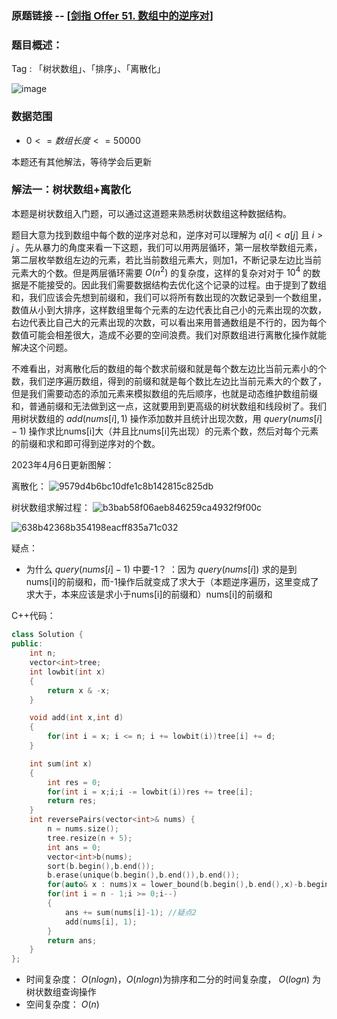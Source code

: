 ### 原题链接 -- [[剑指 Offer 51. 数组中的逆序对](https://leetcode.cn/problems/shu-zu-zhong-de-ni-xu-dui-lcof/)]

### 题目概述：
Tag : 「树状数组」、「排序」、「离散化」

![image](https://user-images.githubusercontent.com/99656524/201452385-f2346071-7ceb-4ccd-a1b0-c7e8dccb78e6.png)

### 数据范围
* $0 <= 数组长度 <= 50000$

本题还有其他解法，等待学会后更新

### 解法一：树状数组+离散化
本题是树状数组入门题，可以通过这道题来熟悉树状数组这种数据结构。

题目大意为找到数组中每个数的逆序对总和，逆序对可以理解为 $a[i] < a[j]$ 且 $i > j$ 。先从暴力的角度来看一下这题，我们可以用两层循环，第一层枚举数组元素，第二层枚举数组左边的元素，若比当前数组元素大，则加1，不断记录左边比当前元素大的个数。但是两层循环需要 $O(n^2)$ 的复杂度，这样的复杂对对于 $10^4$ 的数据是不能接受的。因此我们需要数据结构去优化这个记录的过程。由于提到了数组和，我们应该会先想到前缀和，我们可以将所有数出现的次数记录到一个数组里，数值从小到大排序，这样数组里每个元素的左边代表比自己小的元素出现的次数，右边代表比自己大的元素出现的次数，可以看出来用普通数组是不行的，因为每个数值可能会相差很大，造成不必要的空间浪费。我们对原数组进行离散化操作就能解决这个问题。

不难看出，对离散化后的数组的每个数求前缀和就是每个数左边比当前元素小的个数，我们逆序遍历数组，得到的前缀和就是每个数比左边比当前元素大的个数了，但是我们需要动态的添加元素来模拟数组的先后顺序，也就是动态维护数组前缀和，普通前缀和无法做到这一点，这就要用到更高级的树状数组和线段树了。我们用树状数组的 $add(nums[i], 1)$ 操作添加数并且统计出现次数，用 $query(nums[i]-1)$ 操作求比nums[i]大（并且比nums[i]先出现）的元素个数，然后对每个元素的前缀和求和即可得到逆序对的个数。

2023年4月6日更新图解：

离散化：
![9579d4b6bc10dfe1c8b142815c825db](https://user-images.githubusercontent.com/99656524/230421505-d109ef59-f123-41c7-997b-a077836ef00c.jpg)

树状数组求解过程：
![b3bab58f06aeb846259ca4932f9f00c](https://user-images.githubusercontent.com/99656524/230421613-adc21d09-e9a1-4145-922a-bbdea4f90c6c.jpg)

![638b42368b354198eacff835a71c032](https://user-images.githubusercontent.com/99656524/230421642-b3607a24-70f1-413d-a6ae-2d38c4d700fd.jpg)


疑点：
* 为什么 $query(nums[i]-1)$ 中要-1？ ：因为 $query(nums[i])$ 求的是到nums[i]的前缀和，而-1操作后就变成了求大于（本题逆序遍历，这里变成了求大于，本来应该是求小于nums[i]的前缀和）nums[i]的前缀和 

C++代码：
```cpp
class Solution {
public:
    int n;
    vector<int>tree;
    int lowbit(int x)
    {
        return x & -x;
    }

    void add(int x,int d)
    {
        for(int i = x; i <= n; i += lowbit(i))tree[i] += d;
    }

    int sum(int x)
    {
        int res = 0;
        for(int i = x;i;i -= lowbit(i))res += tree[i];
        return res;
    }
    int reversePairs(vector<int>& nums) {
        n = nums.size();
        tree.resize(n + 5);
        int ans = 0;
        vector<int>b(nums);
        sort(b.begin(),b.end());
        b.erase(unique(b.begin(),b.end()),b.end());
        for(auto& x : nums)x = lower_bound(b.begin(),b.end(),x)-b.begin() + 1; 
        for(int i = n - 1;i >= 0;i--)
        {            
            ans += sum(nums[i]-1); //疑点2
            add(nums[i], 1);
        }
        return ans;
    }
};
```
* 时间复杂度： $O(nlogn)$，$O(nlogn)$为排序和二分的时间复杂度， $O(logn)$ 为树状数组查询操作
* 空间复杂度： $O(n)$ 

 

